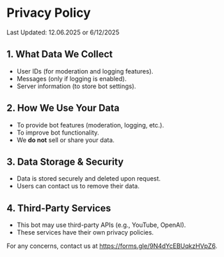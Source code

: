 # Privacy Policy

Last Updated: 12.06.2025 or 6/12/2025

## 1. What Data We Collect
- User IDs (for moderation and logging features).
- Messages (only if logging is enabled).
- Server information (to store bot settings).

## 2. How We Use Your Data
- To provide bot features (moderation, logging, etc.).
- To improve bot functionality.
- We **do not** sell or share your data.

## 3. Data Storage & Security
- Data is stored securely and deleted upon request.
- Users can contact us to remove their data.

## 4. Third-Party Services
- This bot may use third-party APIs (e.g., YouTube, OpenAI).
- These services have their own privacy policies.

For any concerns, contact us at https://forms.gle/9N4dYcEBUqkzHVpZ6.
